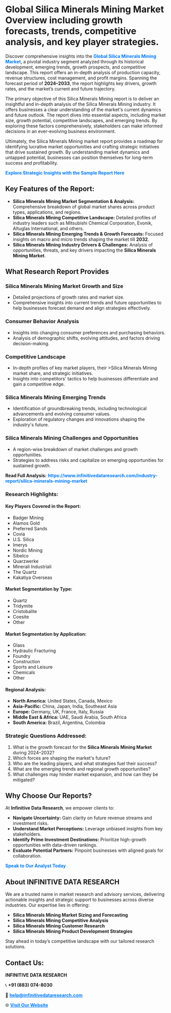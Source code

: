 <h1>Global Silica Minerals Mining Market Overview including growth forecasts, trends, competitive analysis, and key player strategies.</h1>
<p>
Discover comprehensive insights into the 
<a href="https://www.infinitivedataresearch.com/industry-report/silica-minerals-mining-market" rel="dofollow" style="color: #007BFF; text-decoration: none;"><strong>Global Silica Minerals Mining Market</strong></a>, a pivotal industry segment analyzed through its historical development, emerging trends, growth prospects, and competitive landscape. This report offers an in-depth analysis of production capacity, revenue structures, cost management, and profit margins. Spanning the forecast period of <strong>2024–2033</strong>, the report highlights key drivers, growth rates, and the market’s current and future trajectory.
</p>
<p>
The primary objective of this Silica Minerals Mining report is to deliver an insightful and in-depth analysis of the Silica Minerals Mining industry. It offers businesses a clear understanding of the market's current dynamics and future outlook. The report dives into essential aspects, including market size, growth potential, competitive landscapes, and emerging trends. By exploring these factors comprehensively, stakeholders can make informed decisions in an ever-evolving business environment.
</p>
<p>
Ultimately, the Silica Minerals Mining market report provides a roadmap for identifying lucrative market opportunities and crafting strategic initiatives that drive sustained growth. By understanding market dynamics and untapped potential, businesses can position themselves for long-term success and profitability.
</p>
<p>
<a href="https://www.infinitivedataresearch.com/request-sample/reportId=105964" style="color: #007BFF; text-decoration: none;"><strong>Explore Strategic Insights with the Sample Report Here</strong></a>
</p>

<h2>Key Features of the Report:</h2>
<ul>
<li><strong>Silica Minerals Mining Market Segmentation & Analysis:</strong> Comprehensive breakdown of global market shares across product types, applications, and regions.</li>
<li><strong>Silica Minerals Mining Competitive Landscape:</strong> Detailed profiles of industry leaders such as Mitsubishi Chemical Corporation, Evonik, Altuglas International, and others.</li>
<li><strong>Silica Minerals Mining Emerging Trends & Growth Forecasts:</strong> Focused insights on macro and micro trends shaping the market till <strong>2032</strong>.</li>
<li><strong>Silica Minerals Mining Industry Drivers & Challenges:</strong> Analysis of opportunities, threats, and key drivers impacting the <strong>Silica Minerals Mining Market</strong>.</li>
</ul>

<h2>What Research Report Provides</h2>
<h3>Silica Minerals Mining Market Growth and Size</h3>
<ul>
<li>Detailed projections of growth rates and market size.</li>
<li>Comprehensive insights into current trends and future opportunities to help businesses forecast demand and align strategies effectively.</li>
</ul>

<h3>Consumer Behavior Analysis</h3>
<ul>
<li>Insights into changing consumer preferences and purchasing behaviors.</li>
<li>Analysis of demographic shifts, evolving attitudes, and factors driving decision-making.</li>
</ul>

<h3>Competitive Landscape</h3>
<ul>
<li>In-depth profiles of key market players, their >Silica Minerals Mining market share, and strategic initiatives.</li>
<li>Insights into competitors' tactics to help businesses differentiate and gain a competitive edge.</li>
</ul>

<h3>Silica Minerals Mining Emerging Trends</h3>
<ul>
<li>Identification of groundbreaking trends, including technological advancements and evolving consumer values.</li>
<li>Exploration of regulatory changes and innovations shaping the industry's future.</li>
</ul>

<h3>Silica Minerals Mining Challenges and Opportunities</h3>
<ul>
<li>A region-wise breakdown of market challenges and growth opportunities.</li>
<li>Strategies to address risks and capitalize on emerging opportunities for sustained growth.</li>
</ul>
<p><strong>Read Full Analysis:</strong> <a href="https://www.infinitivedataresearch.com/industry-report/silica-minerals-mining-market" rel="dofollow" style="color: #007BFF; text-decoration: none;"><strong>https://www.infinitivedataresearch.com/industry-report/silica-minerals-mining-market</strong></a></p>
<h3>Research Highlights:</h3>
<h4>Key Players Covered in the Report:</h4>
<ul><li>Badger Mining</li><li>Alamos Gold</li><li>Preferred Sands</li><li>Covia</li><li>U.S. Silica</li><li>Imerys</li><li>Nordic Mining</li><li>Sibelco</li><li>Quarzwerke</li><li>Minerali Industriali</li><li>The Quartz</li><li>Kakatiya Overseas</li></ul>
<h4>Market Segmentation by Type:</h4>
<ul><li>Quartz</li><li>Tridymite</li><li>Cristobalite</li><li>Coesite</li><li>Other</li></ul>
<h4>Market Segmentation by Application:</h4>
<ul><li>Glass</li><li>Hydraulic Fracturing</li><li>Foundry</li><li>Construction</li><li>Sports and Leisure</li><li>Chemicals</li><li>Other</li></ul>

<h4>Regional Analysis:</h4>
<ul>
<li><strong>North America:</strong> United States, Canada, Mexico</li>
<li><strong>Asia-Pacific:</strong> China, Japan, India, Southeast Asia</li>
<li><strong>Europe:</strong> Germany, UK, France, Italy, Russia</li>
<li><strong>Middle East & Africa:</strong> UAE, Saudi Arabia, South Africa</li>
<li><strong>South America:</strong> Brazil, Argentina, Colombia</li>
</ul>

<h3>Strategic Questions Addressed:</h3>
<ol>
<li>What is the growth forecast for the <strong>Silica Minerals Mining Market</strong> during 2024–2032?</li>
<li>Which forces are shaping the market's future?</li>
<li>Who are the leading players, and what strategies fuel their success?</li>
<li>What are the emerging trends and regional growth opportunities?</li>
<li>What challenges may hinder market expansion, and how can they be mitigated?</li>
</ol>

<h2>Why Choose Our Reports?</h2>
<p>At <strong>Infinitive Data Research</strong>, we empower clients to:</p>
<ul>
<li><strong>Navigate Uncertainty:</strong> Gain clarity on future revenue streams and investment risks.</li>
<li><strong>Understand Market Perceptions:</strong> Leverage unbiased insights from key stakeholders.</li>
<li><strong>Identify Prime Investment Destinations:</strong> Prioritize high-growth opportunities with data-driven rankings.</li>
<li><strong>Evaluate Potential Partners:</strong> Pinpoint businesses with aligned goals for collaboration.</li>
</ul>
<p><a href="https://www.infinitivedataresearch.com/industry-report/silica-minerals-mining-market" rel="dofollow" style="color: #007BFF; text-decoration: none;"><strong>Speak to Our Analyst Today</strong></a></p>

<h2>About INFINITIVE DATA RESEARCH</h2>
<p>We are a trusted name in market research and advisory services, delivering actionable insights and strategic support to businesses across diverse industries. Our expertise lies in offering:</p>
<ul>
<li><strong>Silica Minerals Mining Market Sizing and Forecasting</strong></li>
<li><strong>Silica Minerals Mining Competitive Analysis</strong></li>
<li><strong>Silica Minerals Mining Customer Research</strong></li>
<li><strong>Silica Minerals Mining Product Development Strategies</strong></li>
</ul>
<p>Stay ahead in today’s competitive landscape with our tailored research solutions.</p>

<h2>Contact Us:</h2>
<p><strong>INFINITIVE DATA RESEARCH</strong></p>
<p>📞 <strong>+91 (883) 074-8030</strong></p>
<p>📧 <strong><a href="mailto:help@infinitivedataresearch.com" style="color: #007BFF;">help@infinitivedataresearch.com</a></strong></p>
<p>🌐 <strong><a href="https://www.infinitivedataresearch.com" rel="dofollow" style="color: #007BFF;">Visit Our Website</a></strong></p>
